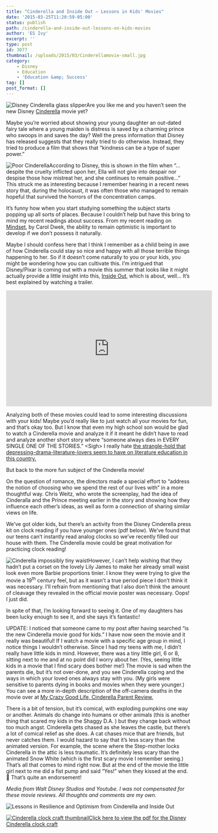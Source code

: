 ```yaml
---
title: "Cinderella and Inside Out – Lessons in Kids' Movies"
date: '2015-03-25T11:20:59-05:00'
status: publish
path: /cinderella-and-inside-out-lessons-on-kids-movies
author: 'ES Ivy'
excerpt: ''
type: post
id: 3077
thumbnail: /uploads/2015/03/Cinderellamovie-small.jpg
category:
    - Disney
    - Education
    - 'Education &amp; Success'
tag: []
post_format: []
---
```

![Disney Cinderella glass slipper](/uploads/2015/03/Cinderellashoe-338x500.jpg)Are you like me and you haven’t seen the new Disney [Cinderella](http://movies.disney.com/cinderella/) movie yet?

Maybe you’re worried about showing your young daughter an out-dated fairy tale where a young maiden is distress is saved by a charming prince who swoops in and saves the day? Well the press information that Disney has released suggests that they really tried to do otherwise. Instead, they tried to produce a film that shows that “kindness can be a type of super power.”

![Poor Cinderella](/uploads/2015/03/Cinderellaworking-600x545.jpg)According to Disney, this is shown in the film when “…despite the cruelty inflicted upon her, Ella will not give into despair nor despise those how mistreat her, and she continues to remain positive…” This struck me as interesting because I remember hearing in a recent news story that, during the holocaust, it was often those who managed to remain hopeful that survived the horrors of the concentration camps.

It’s funny how when you start studying something the subject starts popping up all sorts of places. Because I couldn’t help but have this bring to mind my recent readings about success. From my recent reading on [Mindset](http://mindsetonline.com/), by Carol Dwek, the ability to remain optimistic is important to develop if we don’t possess it naturally.

Maybe I should confess here that I think I remember as a child being in awe of how Cinderella could stay so nice and happy with all those terrible things happening to her. So if it doesn’t come naturally to you or your kids, you might be wondering how you can cultivate this. I’m intrigued that Disney/Pixar is coming out with a movie this summer that looks like it might actually provide a little insight into this, [Inside Out](http://movies.disney.com/inside-out), which is about, well… It’s best explained by watching a trailer.

<iframe allowfullscreen="allowfullscreen" frameborder="0" height="315" src="https://www.youtube.com/embed/1HFv47QHWJU?rel=0" width="560"></iframe>

Analyzing both of these movies could lead to some interesting discussions with your kids! Maybe you’d really like to just watch all your movies for fun, and that’s okay too. But I know that even my high school son would be glad to watch a Cinderella movie and analyze it if it meant he didn’t have to read and analyze another short story where “someone always dies in EVERY SINGLE ONE OF THE STORIES.” &lt;Sigh&gt; I really hate [the strangle-hold that depressing-drama-literature-lovers seem to have on literature education in this country.](http://192.168.1.34:4945/draft749)

But back to the more fun subject of the Cinderella movie!

On the question of romance, the directors made a special effort to “address the notion of choosing who we spend the rest of our lives with” in a more thoughtful way. Chris Weitz, who wrote the screenplay, had the idea of Cinderalla and the Prince meeting earlier in the story and showing how they influence each other’s ideas, as well as form a connection of sharing similar views on life.

We’ve got older kids, but there’s an activity from the Disney Cinderella press kit on clock reading if you have younger ones (pdf below). We’ve found that our teens can’t instantly read analog clocks so we’ve recently filled our house with them. The Cinderella movie could be great motivation for practicing clock reading!

![Cinderella impossibly tiny waist](/uploads/2015/03/Cinderellawaist-572x450.jpg)However, I can’t help wishing that they hadn’t put a corset on the lovely Lily James to make her already small waist look even more Barbie proportions tinier. I know they were trying to give the movie a 19<sup>th</sup> century feel, but as it wasn’t a true period piece I don’t think it was necessary. I’ll refrain from mentioning that I also don’t think the amount of cleavage they revealed in the official movie poster was necessary. Oops! I just did.

In spite of that, I’m looking forward to seeing it. One of my daughters has been lucky enough to see it, and she says it’s fantastic!

UPDATE: I noticed that someone came to my post after having searched “is the new Cinderella movie good for kids.” I have now seen the movie and it really was beautiful! If I watch a movie with a specific age group in mind, I notice things I wouldn’t otherwise. Since I had my teens with me, I didn’t really have little kids in mind. However, there was a tiny little girl, 6 or 8, sitting next to me and at no point did I worry about her. (Yes, seeing little kids in a movie that I find scary does bother me!) The movie is sad when the parents die, but it’s not over-done, and you see Cinderella coping and the ways in which your loved ones always stay with you. (My girls were sensitive to parents dying in books and movies when they were younger.) You can see a more in-depth description of the off-camera deaths in the movie over at [My Crazy Good Life, Cinderella Parent Review.](http://mycrazygoodlife.com/cinderella-parent-review/)

There is a bit of tension, but it’s comical, with exploding pumpkins one way or another. Animals do change into humans or other animals (this is another thing that scared my kids in the Shaggy D.A. ) but they change back without too much angst. Cinderella gets chased as she leaves the castle, but there’s a lot of comical relief as she does. A cat chases mice that are friends, but never catches them. I would hazard to say that it’s less scary than the animated version. For example, the scene where the Step-mother locks Cinderella in the attic is less traumatic. It’s definitely less scary than the animated Snow White (which is the first scary movie I remember seeing.) That’s all that comes to mind right now. But at the end of the movie the little girl next to me did a fist pump and said “Yes!” when they kissed at the end. 🙂 That’s quite an endorsement!

*Media from Walt Disney Studios* *and Youtube. I was not compensated for these movie reviews. All thoughts and comments are my own.*

![Lessons in Resilience and Optimism from Cinderella and Inside Out](/uploads/2015/03/PicMonkey-Collage-with-text.jpg)

[![Cinderella clock craft thumbnail](/uploads/2015/03/Cinderella-clock-image-140x180.jpg)](http://192.168.1.34:4945/wp-conte/uploads/2015/03/Cinderella-clock-craft.pdf?bfb245 "Click here to view the pdf")[Click here to view the pdf for the Disney Cinderella clock craft](http://192.168.1.34:4945/wp-conte/uploads/2015/03/Cinderella-clock-craft.pdf "download the pdf")